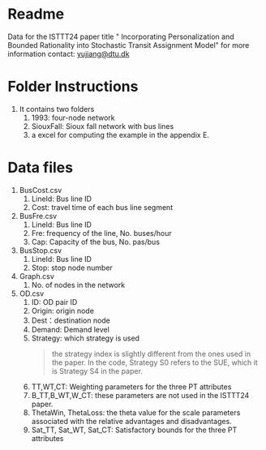 # Readme
Data for the ISTTT24 paper title
" Incorporating Personalization and Bounded Rationality into Stochastic Transit Assignment Model"
for more information 
contact: yujiang@dtu.dk 
# Folder Instructions
1. It contains two folders 
   1. 1993: four-node network 
   2. SiouxFall: Sioux fall network with bus lines
   3. a excel for computing the example in the appendix E. 
# Data files
1. BusCost.csv
   1. LineId: Bus line ID
   2. Cost: travel time of each bus line segment
2. BusFre.csv
   1. LineId: Bus line ID
   2. Fre: frequency of the line, No. buses/hour
   3. Cap: Capacity of the bus, No. pas/bus
3. BusStop.csv
   1. LineId: Bus line ID
   2. Stop: stop node number
4. Graph.csv
   1. No. of nodes in the network
5. OD.csv
   1. ID: OD pair ID
   2. Origin: origin node
   3. Dest：destination node
   4. Demand: Demand level
   5. Strategy: which strategy is used 
      > the strategy index is slightly different from the ones used in the paper. In the code, Strategy S0 refers to the SUE, which it is Strategy S4 in the paper.
   6. TT,WT,CT: Weighting parameters for the three PT attributes
   7. B_TT,B_WT,W_CT: these parameters are not used in the ISTTT24 paper. 
   8. ThetaWin, ThetaLoss: the theta value for the scale parameters associated with the relative advantages and disadvantages. 
   9. Sat_TT, Sat_WT, Sat_CT: Satisfactory bounds for the three PT attributes
